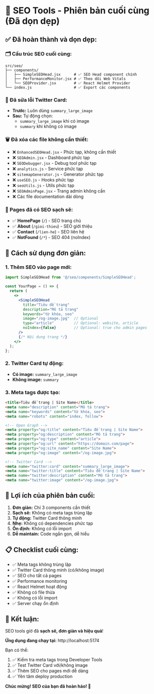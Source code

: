 # 🎉 SEO Tools - Phiên bản cuối cùng (Đã dọn dẹp)

## ✅ Đã hoàn thành và dọn dẹp:

### 🗂️ Cấu trúc SEO cuối cùng:
```
src/seo/
├── components/
│   ├── SimpleSEOHead.jsx      # ✅ SEO Head component chính
│   ├── PerformanceMonitor.jsx # ✅ Theo dõi Web Vitals
│   └── SEOProvider.jsx        # ✅ React Helmet Provider
└── index.js                   # ✅ Export các components
```

### 🔧 Đã sửa lỗi Twitter Card:
- **Trước:** Luôn dùng `summary_large_image`
- **Sau:** Tự động chọn:
  - `summary_large_image` khi có image
  - `summary` khi không có image

### 🗑️ Đã xóa các file không cần thiết:
- ❌ `EnhancedSEOHead.jsx` - Phức tạp, không cần thiết
- ❌ `SEOAdmin.jsx` - Dashboard phức tạp
- ❌ `SEODebugger.jsx` - Debug tool phức tạp
- ❌ `analytics.js` - Service phức tạp
- ❌ `sitemapGenerator.js` - Generator phức tạp
- ❌ `useSEO.js` - Hooks phức tạp
- ❌ `seoUtils.js` - Utils phức tạp
- ❌ `SEOAdminPage.jsx` - Trang admin không cần
- ❌ Các file documentation dài dòng

### 📱 Pages đã có SEO sạch sẽ:
- ✅ **HomePage** (`/`) - SEO trang chủ
- ✅ **About** (`/gioi-thieu`) - SEO giới thiệu
- ✅ **Contact** (`/lien-he`) - SEO liên hệ
- ✅ **NotFound** (`/*`) - SEO 404 (noIndex)

## 🎯 Cách sử dụng đơn giản:

### 1. Thêm SEO vào page mới:
```jsx
import SimpleSEOHead from '@/seo/components/SimpleSEOHead';

const YourPage = () => {
  return (
    <>
      <SimpleSEOHead 
        title="Tiêu đề trang"
        description="Mô tả trang"
        keywords="từ khóa, seo"
        image="/og-image.jpg"  // Optional
        type="article"         // Optional: website, article
        noIndex={false}        // Optional: true cho admin pages
      />
      {/* Nội dung trang */}
    </>
  );
};
```

### 2. Twitter Card tự động:
- **Có image:** `summary_large_image`
- **Không image:** `summary`

### 3. Meta tags được tạo:
```html
<title>Tiêu đề trang | Site Name</title>
<meta name="description" content="Mô tả trang">
<meta name="keywords" content="từ khóa, seo">
<meta name="robots" content="index, follow">

<!-- Open Graph -->
<meta property="og:title" content="Tiêu đề trang | Site Name">
<meta property="og:description" content="Mô tả trang">
<meta property="og:type" content="article">
<meta property="og:url" content="https://domain.com/page">
<meta property="og:site_name" content="Site Name">
<meta property="og:image" content="/og-image.jpg">

<!-- Twitter Card -->
<meta name="twitter:card" content="summary_large_image">
<meta name="twitter:title" content="Tiêu đề trang | Site Name">
<meta name="twitter:description" content="Mô tả trang">
<meta name="twitter:image" content="/og-image.jpg">
```

## 🚀 Lợi ích của phiên bản cuối:

1. **Đơn giản:** Chỉ 3 components cần thiết
2. **Sạch sẽ:** Không có meta tags trùng lặp
3. **Tự động:** Twitter Card thông minh
4. **Nhẹ:** Không có dependencies phức tạp
5. **Ổn định:** Không có lỗi import
6. **Dễ maintain:** Code ngắn gọn, dễ hiểu

## 📋 Checklist cuối cùng:

- ✅ Meta tags không trùng lặp
- ✅ Twitter Card thông minh (có/không image)
- ✅ SEO cho tất cả pages
- ✅ Performance monitoring
- ✅ React Helmet hoạt động
- ✅ Không có file thừa
- ✅ Không có lỗi import
- ✅ Server chạy ổn định

## 🎉 Kết luận:

SEO tools giờ đã **sạch sẽ, đơn giản và hiệu quả**!

**Ứng dụng đang chạy tại:** http://localhost:5174

Bạn có thể:
1. ✅ Kiểm tra meta tags trong Developer Tools
2. ✅ Test Twitter Card với/không image
3. ✅ Thêm SEO cho pages mới dễ dàng
4. ✅ Yên tâm deploy production

**Chúc mừng! SEO của bạn đã hoàn hảo! 🚀**
